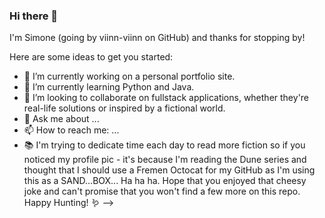 ### Hi there 👋

I'm Simone (going by viinn-viinn on GitHub) and thanks for stopping by! 

Here are some ideas to get you started:

- 🔭 I’m currently working on a personal portfolio site. 
- 🌱 I’m currently learning Python and Java. 
- 👯 I’m looking to collaborate on fullstack applications, whether they're real-life solutions or inspired by a fictional world. 
- 💬 Ask me about ...
- 📫 How to reach me: ...
- 📚 I'm trying to dedicate time each day to read more fiction so if you noticed my profile pic - it's because I'm reading the Dune series and thought that I should use a Fremen Octocat for my GitHub as I'm using this as a SAND...BOX... Ha ha ha. Hope that you enjoyed that cheesy joke and can't promise that you won't find a few more on this repo. Happy Hunting! 🪱
-->
